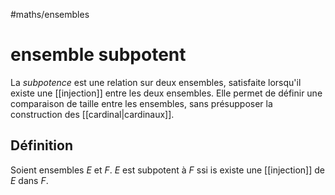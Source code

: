 #maths/ensembles 
# ensemble subpotent
La _subpotence_ est une relation sur deux ensembles, satisfaite lorsqu'il existe une [[injection]] entre les deux ensembles.
Elle permet de définir une comparaison de taille entre les ensembles, sans présupposer la construction des [[cardinal|cardinaux]].

## Définition
Soient ensembles $E$ et $F$.
$E$ est subpotent à $F$ ssi is existe une [[injection]] de $E$ dans $F$.

